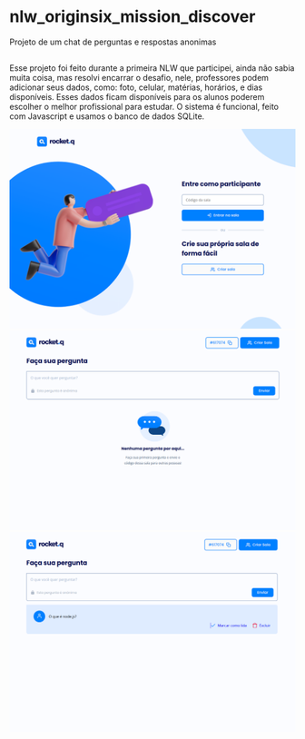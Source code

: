 # nlw_originsix_mission_discover
Projeto de um chat de perguntas e respostas anonimas 

##

Esse projeto foi feito durante a primeira NLW que participei, ainda não sabia muita
coisa, mas resolvi encarrar o desafio, nele, professores podem adicionar seus dados,
como: foto, celular, matérias, horários, e dias disponíveis. Esses dados ficam
disponíveis para os alunos poderem escolher o melhor profissional para estudar. O
sistema é funcional, feito com Javascript e usamos o banco de dados SQLite.

![index_imagem](https://github.com/Samuelloliiveira/nlw_originsix_mission_discover/blob/main/public/images/home.png?raw=true)
![index_imagem](https://github.com/Samuelloliiveira/nlw_originsix_mission_discover/blob/main/public/images/sala.png?raw=true)
![index_imagem](https://github.com/Samuelloliiveira/nlw_originsix_mission_discover/blob/main/public/images/pergunta.png?raw=true)
